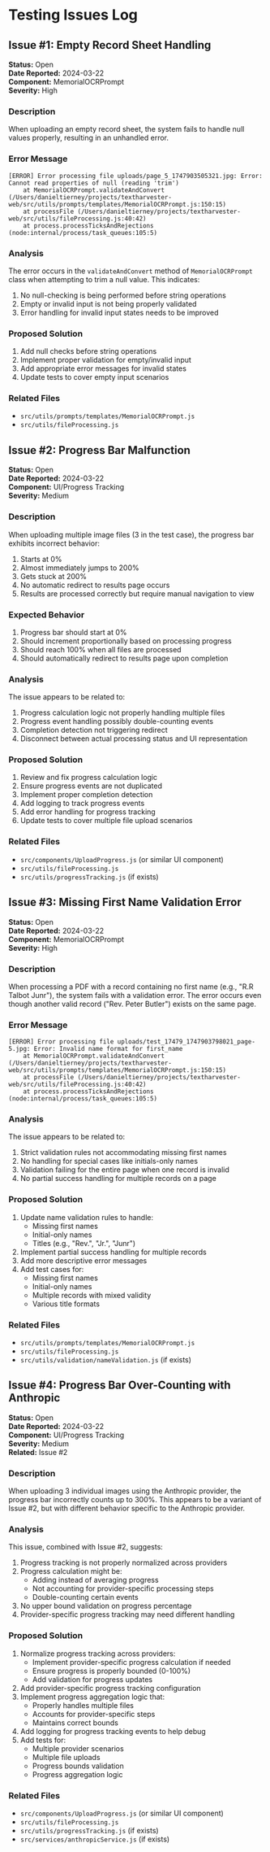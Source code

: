 # Testing Issues Log

## Issue #1: Empty Record Sheet Handling
**Status:** Open  
**Date Reported:** 2024-03-22  
**Component:** MemorialOCRPrompt  
**Severity:** High  

### Description
When uploading an empty record sheet, the system fails to handle null values properly, resulting in an unhandled error.

### Error Message
```
[ERROR] Error processing file uploads/page_5_1747903505321.jpg: Error: Cannot read properties of null (reading 'trim')
    at MemorialOCRPrompt.validateAndConvert (/Users/danieltierney/projects/textharvester-web/src/utils/prompts/templates/MemorialOCRPrompt.js:150:15)
    at processFile (/Users/danieltierney/projects/textharvester-web/src/utils/fileProcessing.js:40:42)
    at process.processTicksAndRejections (node:internal/process/task_queues:105:5)
```

### Analysis
The error occurs in the `validateAndConvert` method of `MemorialOCRPrompt` class when attempting to trim a null value. This indicates:
1. No null-checking is being performed before string operations
2. Empty or invalid input is not being properly validated
3. Error handling for invalid input states needs to be improved

### Proposed Solution
1. Add null checks before string operations
2. Implement proper validation for empty/invalid input
3. Add appropriate error messages for invalid states
4. Update tests to cover empty input scenarios

### Related Files
- `src/utils/prompts/templates/MemorialOCRPrompt.js`
- `src/utils/fileProcessing.js`

## Issue #2: Progress Bar Malfunction
**Status:** Open  
**Date Reported:** 2024-03-22  
**Component:** UI/Progress Tracking  
**Severity:** Medium  

### Description
When uploading multiple image files (3 in the test case), the progress bar exhibits incorrect behavior:
1. Starts at 0%
2. Almost immediately jumps to 200%
3. Gets stuck at 200%
4. No automatic redirect to results page occurs
5. Results are processed correctly but require manual navigation to view

### Expected Behavior
1. Progress bar should start at 0%
2. Should increment proportionally based on processing progress
3. Should reach 100% when all files are processed
4. Should automatically redirect to results page upon completion

### Analysis
The issue appears to be related to:
1. Progress calculation logic not properly handling multiple files
2. Progress event handling possibly double-counting events
3. Completion detection not triggering redirect
4. Disconnect between actual processing status and UI representation

### Proposed Solution
1. Review and fix progress calculation logic
2. Ensure progress events are not duplicated
3. Implement proper completion detection
4. Add logging to track progress events
5. Add error handling for progress tracking
6. Update tests to cover multiple file upload scenarios

### Related Files
- `src/components/UploadProgress.js` (or similar UI component)
- `src/utils/fileProcessing.js`
- `src/utils/progressTracking.js` (if exists)

## Issue #3: Missing First Name Validation Error
**Status:** Open  
**Date Reported:** 2024-03-22  
**Component:** MemorialOCRPrompt  
**Severity:** High  

### Description
When processing a PDF with a record containing no first name (e.g., "R.R Talbot Junr"), the system fails with a validation error. The error occurs even though another valid record ("Rev. Peter Butler") exists on the same page.

### Error Message
```
[ERROR] Error processing file uploads/test_17479_1747903798021_page-5.jpg: Error: Invalid name format for first_name
    at MemorialOCRPrompt.validateAndConvert (/Users/danieltierney/projects/textharvester-web/src/utils/prompts/templates/MemorialOCRPrompt.js:150:15)
    at processFile (/Users/danieltierney/projects/textharvester-web/src/utils/fileProcessing.js:40:42)
    at process.processTicksAndRejections (node:internal/process/task_queues:105:5)
```

### Analysis
The issue appears to be related to:
1. Strict validation rules not accommodating missing first names
2. No handling for special cases like initials-only names
3. Validation failing for the entire page when one record is invalid
4. No partial success handling for multiple records on a page

### Proposed Solution
1. Update name validation rules to handle:
   - Missing first names
   - Initial-only names
   - Titles (e.g., "Rev.", "Jr.", "Junr")
2. Implement partial success handling for multiple records
3. Add more descriptive error messages
4. Add test cases for:
   - Missing first names
   - Initial-only names
   - Multiple records with mixed validity
   - Various title formats

### Related Files
- `src/utils/prompts/templates/MemorialOCRPrompt.js`
- `src/utils/fileProcessing.js`
- `src/utils/validation/nameValidation.js` (if exists)

## Issue #4: Progress Bar Over-Counting with Anthropic
**Status:** Open  
**Date Reported:** 2024-03-22  
**Component:** UI/Progress Tracking  
**Severity:** Medium  
**Related:** Issue #2  

### Description
When uploading 3 individual images using the Anthropic provider, the progress bar incorrectly counts up to 300%. This appears to be a variant of Issue #2, but with different behavior specific to the Anthropic provider.

### Analysis
This issue, combined with Issue #2, suggests:
1. Progress tracking is not properly normalized across providers
2. Progress calculation might be:
   - Adding instead of averaging progress
   - Not accounting for provider-specific processing steps
   - Double-counting certain events
3. No upper bound validation on progress percentage
4. Provider-specific progress tracking may need different handling

### Proposed Solution
1. Normalize progress tracking across providers:
   - Implement provider-specific progress calculation if needed
   - Ensure progress is properly bounded (0-100%)
   - Add validation for progress updates
2. Add provider-specific progress tracking configuration
3. Implement progress aggregation logic that:
   - Properly handles multiple files
   - Accounts for provider-specific steps
   - Maintains correct bounds
4. Add logging for progress tracking events to help debug
5. Add tests for:
   - Multiple provider scenarios
   - Multiple file uploads
   - Progress bounds validation
   - Progress aggregation logic

### Related Files
- `src/components/UploadProgress.js` (or similar UI component)
- `src/utils/fileProcessing.js`
- `src/utils/progressTracking.js` (if exists)
- `src/services/anthropicService.js` (if exists) 